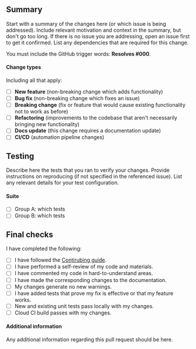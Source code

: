 ## Summary

Start with a summary of the changes here (or which issue is being addressed).
Include relevant motivation and context in the summary, but don't go too long.
If there is no issue you are addressing, open an issue first to get it confirmed.
List any dependencies that are required for this change.

You must include the GitHub trigger words: **Resolves #000**.

#### Change types

Including all that apply:

- [ ] **New feature** (non-breaking change which adds functionality)
- [ ] **Bug fix** (non-breaking change which fixes an issue)
- [ ] **Breaking change** (fix or feature that would cause existing functionality not to work as before)
- [ ] **Refactoring** (improvements to the codebase that aren't necessarily bringing new functionality)
- [ ] **Docs update** (this change requires a documentation update)
- [ ] **CI/CD** (automation pipeline changes)

## Testing

Describe here the tests that you ran to verify your changes.
Provide instructions on reproducing (if not specified in the referenced issue).
List any relevant details for your test configuration.

#### Suite

- [ ] Group A: which tests
- [ ] Group B: which tests

## Final checks

I have completed the following:

- [ ] I have followed the [Contirubing guide](https://github.com/appifyhub/monolith/blob/main/CONTRIBUTING).
- [ ] I have performed a self-review of my code and materials.
- [ ] I have commented my code in hard-to-understand areas.
- [ ] I have made the corresponding changes to the documentation.
- [ ] My changes generate no new warnings.
- [ ] I have added tests that prove my fix is effective or that my feature works.
- [ ] New and existing unit tests pass locally with my changes.
- [ ] Cloud CI build passes with my changes.

#### Additional information

Any additional information regarding this pull request should be here.
